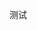 <!--
 * @Author: zhangheng 490724276@qq.com
 * @Date: 2022-09-17 19:41:42
 * @LastEditors: zhangheng 490724276@qq.com
 * @LastEditTime: 2022-09-17 19:42:18
 * @FilePath: \git-220917\README.md
 * @Description: 这是默认设置,请设置`customMade`, 打开koroFileHeader查看配置 进行设置: https://github.com/OBKoro1/koro1FileHeader/wiki/%E9%85%8D%E7%BD%AE
-->
测试